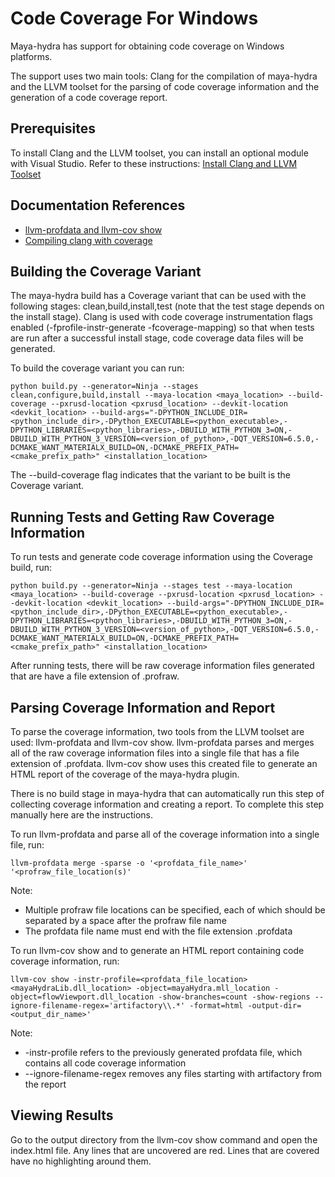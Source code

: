 # Code Coverage For Windows

Maya-hydra has support for obtaining code coverage on Windows platforms.

The support uses two main tools: Clang for the compilation of maya-hydra and the LLVM toolset for the parsing of code coverage
information and the generation of a code coverage report.

## Prerequisites

To install Clang and the LLVM toolset, you can install an optional module with Visual Studio.  Refer to these instructions: [Install Clang and LLVM Toolset](https://learn.microsoft.com/en-us/cpp/build/clang-support-msbuild?view=msvc-170)

## Documentation References
- [llvm-profdata and llvm-cov show](https://llvm.org/docs/CommandGuide/llvm-cov.html)
- [Compiling clang with coverage](https://clang.llvm.org/docs/SourceBasedCodeCoverage.html)

## Building the Coverage Variant

The maya-hydra build has a Coverage variant that can be used with the following stages: clean,build,install,test (note that the test stage depends on the install stage).  Clang is used with code coverage instrumentation flags enabled (-fprofile-instr-generate -fcoverage-mapping) so that when tests are run after a successful install stage, code coverage data files will be generated.

To build the coverage variant you can run:

```
python build.py --generator=Ninja --stages clean,configure,build,install --maya-location <maya_location> --build-coverage --pxrusd-location <pxrusd_location> --devkit-location <devkit_location> --build-args="-DPYTHON_INCLUDE_DIR=<python_include_dir>,-DPython_EXECUTABLE=<python_executable>,-DPYTHON_LIBRARIES=<python_libraries>,-DBUILD_WITH_PYTHON_3=ON,-DBUILD_WITH_PYTHON_3_VERSION=<version_of_python>,-DQT_VERSION=6.5.0,-DCMAKE_WANT_MATERIALX_BUILD=ON,-DCMAKE_PREFIX_PATH=<cmake_prefix_path>" <installation_location>
```

The --build-coverage flag indicates that the variant to be built is the Coverage variant. 

## Running Tests and Getting Raw Coverage Information

To run tests and generate code coverage information using the Coverage build, run:

```
python build.py --generator=Ninja --stages test --maya-location <maya_location> --build-coverage --pxrusd-location <pxrusd_location> --devkit-location <devkit_location> --build-args="-DPYTHON_INCLUDE_DIR=<python_include_dir>,-DPython_EXECUTABLE=<python_executable>,-DPYTHON_LIBRARIES=<python_libraries>,-DBUILD_WITH_PYTHON_3=ON,-DBUILD_WITH_PYTHON_3_VERSION=<version_of_python>,-DQT_VERSION=6.5.0,-DCMAKE_WANT_MATERIALX_BUILD=ON,-DCMAKE_PREFIX_PATH=<cmake_prefix_path>" <installation_location>
```

After running tests, there will be raw coverage information files generated that are have a file extension of .profraw. 

## Parsing Coverage Information and Report

To parse the coverage information, two tools from the LLVM toolset are used: llvm-profdata and llvm-cov show. 
llvm-profdata parses and merges all of the raw coverage information files into a single file that has a file extension of .profdata.
llvm-cov show uses this created file to generate an HTML report of the coverage of the maya-hydra plugin. 

There is no build stage in maya-hydra that can automatically run this step of collecting coverage information and creating a report.  To complete this step manually
here are the instructions.

To run llvm-profdata and parse all of the coverage information into a single file, run:

```
llvm-profdata merge -sparse -o '<profdata_file_name>' '<profraw_file_location(s)' 
```

Note:
- Multiple profraw file locations can be specified, each of which should be separated by a space after the profraw file name
- The profdata file name must end with the file extension .profdata

To run llvm-cov show and to generate an HTML report containing code coverage information, run:

```
llvm-cov show -instr-profile=<profdata_file_location> <mayaHydraLib.dll_location> -object=mayaHydra.mll_location -object=flowViewport.dll_location -show-branches=count -show-regions --ignore-filename-regex='artifactory\\.*' -format=html -output-dir=<output_dir_name>'
```

Note:
- -instr-profile refers to the previously generated profdata file, which contains all code coverage information
- --ignore-filename-regex removes any files starting with artifactory from the report

## Viewing Results

Go to the output directory from the llvm-cov show command and open the index.html file. Any lines that are uncovered are red. Lines that are covered have no highlighting around them.


